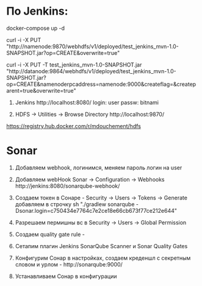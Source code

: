 # По Jenkins:

docker-compose up -d

curl -i -X PUT "http://namenode:9870/webhdfs/v1/deployed/test_jenkins_mvn-1.0-SNAPSHOT.jar?op=CREATE&overwrite=true"

curl -i -X PUT -T test_jenkins_mvn-1.0-SNAPSHOT.jar "http://datanode:9864/webhdfs/v1/deployed/test_jenkins_mvn-1.0-SNAPSHOT.jar?op=CREATE&namenoderpcaddress=namenode:9000&createflag=&createparent=true&overwrite=true"

1) Jenkins
http://localhost:8080/
login: user
passw: bitnami

2) HDFS -> Utilities -> Browse Directory
http://localhost:9870/
   
https://registry.hub.docker.com/r/mdouchement/hdfs


# Sonar
1) Добавляем webhook, логинимся, меняем пароль логин на user

2) Добавляем webHook Sonar -> Configuration -> Webhooks
   http://jenkins:8080/sonarqube-webhook/

3) Создаем токен в Сонаре - Security -> Users -> Tokens -> Generate
добавляем в строчку
   sh "./gradlew sonarqube -Dsonar.login=c750434e7764c7e2ce18e66cb673f77ce212e644"
   
4) Разрешаем пермишны вс в  Security -> Users -> Global Permission

5) Создаем quality gate rule - 


1) Сетапим плагин Jenkins SonarQube Scanner и Sonar Quality Gates


2) Конфигурим Сонар в настройках, создаем креденшл с секретным словом
и урлом - http://sonarqube:9000/

3) Устанавливаем Сонар в конфигурации